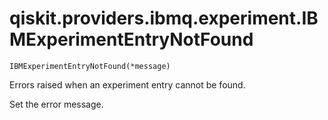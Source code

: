 # qiskit.providers.ibmq.experiment.IBMExperimentEntryNotFound

<span id="undefined" />

`IBMExperimentEntryNotFound(*message)`

Errors raised when an experiment entry cannot be found.

Set the error message.
